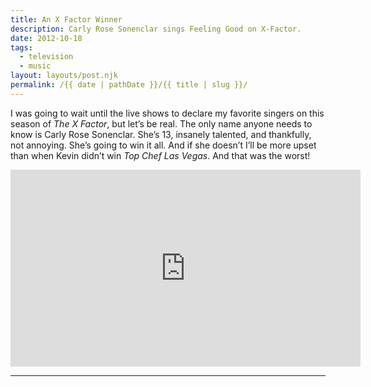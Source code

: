```yaml
---
title: An X Factor Winner
description: Carly Rose Sonenclar sings Feeling Good on X-Factor.
date: 2012-10-18
tags: 
  - television
  - music
layout: layouts/post.njk
permalink: /{{ date | pathDate }}/{{ title | slug }}/
---
```


I was going to wait until the live shows to declare my favorite singers on this season of _The X Factor_, but let’s be real. The only name anyone needs to know is Carly Rose Sonenclar. She’s 13, insanely talented, and thankfully, not annoying. She’s going to win it all. And if she doesn’t I’ll be more upset than when Kevin didn’t win _Top Chef Las Vegas_. And that was the worst!

<iframe class="youtube-video" width="560" height="315" src="https://www.youtube.com/embed/Ej04VAktzyE" title="YouTube video player" frameborder="0" allow="accelerometer; autoplay; clipboard-write; encrypted-media; gyroscope; picture-in-picture; web-share" allowfullscreen></iframe>

---
